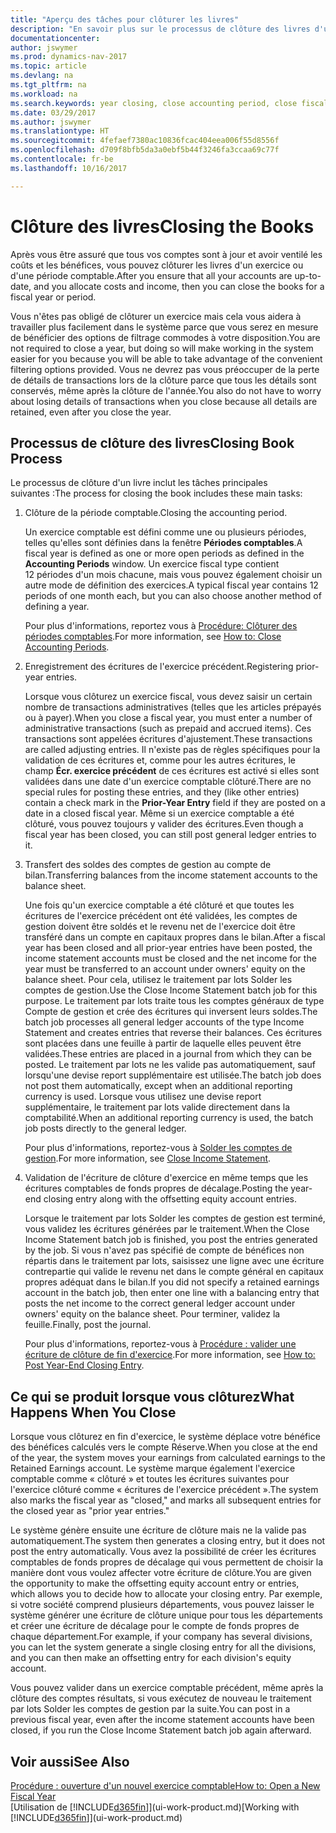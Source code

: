 ```yaml
---
title: "Aperçu des tâches pour clôturer les livres"
description: "En savoir plus sur le processus de clôture des livres d'un exercice ou d'une période fiscale, et ce qui a lieu après la clôture à la fin d'un exercice."
documentationcenter: 
author: jswymer
ms.prod: dynamics-nav-2017
ms.topic: article
ms.devlang: na
ms.tgt_pltfrm: na
ms.workload: na
ms.search.keywords: year closing, close accounting period, close fiscal year, bank account detailed trial balance
ms.date: 03/29/2017
ms.author: jswymer
ms.translationtype: HT
ms.sourcegitcommit: 4fefaef7380ac10836fcac404eea006f55d8556f
ms.openlocfilehash: d709f8bfb5da3a0ebf5b44f3246fa3ccaa69c77f
ms.contentlocale: fr-be
ms.lasthandoff: 10/16/2017

---
```

# <a name="closing-the-books"></a><span data-ttu-id="1127e-103">Clôture des livres</span><span class="sxs-lookup"><span data-stu-id="1127e-103">Closing the Books</span></span>
<span data-ttu-id="1127e-104">Après vous être assuré que tous vos comptes sont à jour et avoir ventilé les coûts et les bénéfices, vous pouvez clôturer les livres d'un exercice ou d'une période comptable.</span><span class="sxs-lookup"><span data-stu-id="1127e-104">After you ensure that all your accounts are up-to-date, and you allocate costs and income, then you can close the books for a fiscal year or period.</span></span>

<span data-ttu-id="1127e-105">Vous n'êtes pas obligé de clôturer un exercice mais cela vous aidera à travailler plus facilement dans le système parce que vous serez en mesure de bénéficier des options de filtrage commodes à votre disposition.</span><span class="sxs-lookup"><span data-stu-id="1127e-105">You are not required to close a year, but doing so will make working in the system easier for you because you will be able to take advantage of the convenient filtering options provided.</span></span> <span data-ttu-id="1127e-106">Vous ne devrez pas vous préoccuper de la perte de détails de transactions lors de la clôture parce que tous les détails sont conservés, même après la clôture de l'année.</span><span class="sxs-lookup"><span data-stu-id="1127e-106">You also do not have to worry about losing details of transactions when you close because all details are retained, even after you close the year.</span></span>

## <a name="closing-book-process"></a><span data-ttu-id="1127e-107">Processus de clôture des livres</span><span class="sxs-lookup"><span data-stu-id="1127e-107">Closing Book Process</span></span>
<span data-ttu-id="1127e-108">Le processus de clôture d'un livre inclut les tâches principales suivantes :</span><span class="sxs-lookup"><span data-stu-id="1127e-108">The process for closing the book includes these main tasks:</span></span>

1. <span data-ttu-id="1127e-109">Clôture de la période comptable.</span><span class="sxs-lookup"><span data-stu-id="1127e-109">Closing the accounting period.</span></span>

    <span data-ttu-id="1127e-110">Un exercice comptable est défini comme une ou plusieurs périodes, telles qu'elles sont définies dans la fenêtre **Périodes comptables**.</span><span class="sxs-lookup"><span data-stu-id="1127e-110">A fiscal year is defined as one or more open periods as defined in the **Accounting Periods** window.</span></span> <span data-ttu-id="1127e-111">Un exercice fiscal type contient 12 périodes d'un mois chacune, mais vous pouvez également choisir un autre mode de définition des exercices.</span><span class="sxs-lookup"><span data-stu-id="1127e-111">A typical fiscal year contains 12 periods of one month each, but you can also choose another method of defining a year.</span></span>

    <span data-ttu-id="1127e-112">Pour plus d'informations, reportez vous à [Procédure: Clôturer des périodes comptables](year-close-account-periods.md).</span><span class="sxs-lookup"><span data-stu-id="1127e-112">For more information, see [How to: Close Accounting Periods](year-close-account-periods.md).</span></span>
2. <span data-ttu-id="1127e-113">Enregistrement des écritures de l'exercice précédent.</span><span class="sxs-lookup"><span data-stu-id="1127e-113">Registering prior-year entries.</span></span>

    <span data-ttu-id="1127e-114">Lorsque vous clôturez un exercice fiscal, vous devez saisir un certain nombre de transactions administratives (telles que les articles prépayés ou à payer).</span><span class="sxs-lookup"><span data-stu-id="1127e-114">When you close a fiscal year, you must enter a number of administrative transactions (such as prepaid and accrued items).</span></span> <span data-ttu-id="1127e-115">Ces transactions sont appelées écritures d'ajustement.</span><span class="sxs-lookup"><span data-stu-id="1127e-115">These transactions are called adjusting entries.</span></span> <span data-ttu-id="1127e-116">Il n'existe pas de règles spécifiques pour la validation de ces écritures et, comme pour les autres écritures, le champ **Écr. exercice précédent** de ces écritures est activé si elles sont validées dans une date d'un exercice comptable clôturé.</span><span class="sxs-lookup"><span data-stu-id="1127e-116">There are no special rules for posting these entries, and they (like other entries) contain a check mark in the **Prior-Year Entry** field if they are posted on a date in a closed fiscal year.</span></span> <span data-ttu-id="1127e-117">Même si un exercice comptable a été clôturé, vous pouvez toujours y valider des écritures.</span><span class="sxs-lookup"><span data-stu-id="1127e-117">Even though a fiscal year has been closed, you can still post general ledger entries to it.</span></span>
3. <span data-ttu-id="1127e-118">Transfert des soldes des comptes de gestion au compte de bilan.</span><span class="sxs-lookup"><span data-stu-id="1127e-118">Transferring balances from the income statement accounts to the balance sheet.</span></span>

    <span data-ttu-id="1127e-119">Une fois qu'un exercice comptable a été clôturé et que toutes les écritures de l'exercice précédent ont été validées, les comptes de gestion doivent être soldés et le revenu net de l'exercice doit être transféré dans un compte en capitaux propres dans le bilan.</span><span class="sxs-lookup"><span data-stu-id="1127e-119">After a fiscal year has been closed and all prior-year entries have been posted, the income statement accounts must be closed and the net income for the year must be transferred to an account under owners' equity on the balance sheet.</span></span> <span data-ttu-id="1127e-120">Pour cela, utilisez le traitement par lots Solder les comptes de gestion.</span><span class="sxs-lookup"><span data-stu-id="1127e-120">Use the Close Income Statement batch job for this purpose.</span></span> <span data-ttu-id="1127e-121">Le traitement par lots traite tous les comptes généraux de type Compte de gestion et crée des écritures qui inversent leurs soldes.</span><span class="sxs-lookup"><span data-stu-id="1127e-121">The batch job processes all general ledger accounts of the type Income Statement and creates entries that reverse their balances.</span></span> <span data-ttu-id="1127e-122">Ces écritures sont placées dans une feuille à partir de laquelle elles peuvent être validées.</span><span class="sxs-lookup"><span data-stu-id="1127e-122">These entries are placed in a journal from which they can be posted.</span></span> <span data-ttu-id="1127e-123">Le traitement par lots ne les valide pas automatiquement, sauf lorsqu'une devise report supplémentaire est utilisée.</span><span class="sxs-lookup"><span data-stu-id="1127e-123">The batch job does not post them automatically, except when an additional reporting currency is used.</span></span> <span data-ttu-id="1127e-124">Lorsque vous utilisez une devise report supplémentaire, le traitement par lots valide directement dans la comptabilité.</span><span class="sxs-lookup"><span data-stu-id="1127e-124">When an additional reporting currency is used, the batch job posts directly to the general ledger.</span></span>

    <span data-ttu-id="1127e-125">Pour plus d'informations, reportez-vous à [Solder les comptes de gestion](year-close-income-statement.md).</span><span class="sxs-lookup"><span data-stu-id="1127e-125">For more information, see [Close Income Statement](year-close-income-statement.md).</span></span>
4. <span data-ttu-id="1127e-126">Validation de l'écriture de clôture d'exercice en même temps que les écritures comptables de fonds propres de décalage.</span><span class="sxs-lookup"><span data-stu-id="1127e-126">Posting the year-end closing entry along with the offsetting equity account entries.</span></span>

    <span data-ttu-id="1127e-127">Lorsque le traitement par lots Solder les comptes de gestion est terminé, vous validez les écritures générées par le traitement.</span><span class="sxs-lookup"><span data-stu-id="1127e-127">When the Close Income Statement batch job is finished, you post the entries generated by the job.</span></span> <span data-ttu-id="1127e-128">Si vous n'avez pas spécifié de compte de bénéfices non répartis dans le traitement par lots, saisissez une ligne avec une écriture contrepartie qui valide le revenu net dans le compte général en capitaux propres adéquat dans le bilan.</span><span class="sxs-lookup"><span data-stu-id="1127e-128">If you did not specify a retained earnings account in the batch job, then enter one line with a balancing entry that posts the net income to the correct general ledger account under owners' equity on the balance sheet.</span></span> <span data-ttu-id="1127e-129">Pour terminer, validez la feuille.</span><span class="sxs-lookup"><span data-stu-id="1127e-129">Finally, post the journal.</span></span>

    <span data-ttu-id="1127e-130">Pour plus d'informations, reportez-vous à [Procédure : valider une écriture de clôture de fin d'exercice](year-how-post-year-end-close-entry.md).</span><span class="sxs-lookup"><span data-stu-id="1127e-130">For more information, see [How to: Post Year-End Closing Entry](year-how-post-year-end-close-entry.md).</span></span>

## <a name="what-happens-when-you-close"></a><span data-ttu-id="1127e-131">Ce qui se produit lorsque vous clôturez</span><span class="sxs-lookup"><span data-stu-id="1127e-131">What Happens When You Close</span></span>
<span data-ttu-id="1127e-132">Lorsque vous clôturez en fin d'exercice, le système déplace votre bénéfice des bénéfices calculés vers le compte Réserve.</span><span class="sxs-lookup"><span data-stu-id="1127e-132">When you close at the end of the year, the system moves your earnings from calculated earnings to the Retained Earnings account.</span></span> <span data-ttu-id="1127e-133">Le système marque également l'exercice comptable comme « clôturé » et toutes les écritures suivantes pour l'exercice clôturé comme « écritures de l'exercice précédent ».</span><span class="sxs-lookup"><span data-stu-id="1127e-133">The system also marks the fiscal year as "closed," and marks all subsequent entries for the closed year as "prior year entries."</span></span>

<span data-ttu-id="1127e-134">Le système génère ensuite une écriture de clôture mais ne la valide pas automatiquement.</span><span class="sxs-lookup"><span data-stu-id="1127e-134">The system then generates a closing entry, but it does not post the entry automatically.</span></span> <span data-ttu-id="1127e-135">Vous avez la possibilité de créer les écritures comptables de fonds propres de décalage qui vous permettent de choisir la manière dont vous voulez affecter votre écriture de clôture.</span><span class="sxs-lookup"><span data-stu-id="1127e-135">You are given the opportunity to make the offsetting equity account entry or entries, which allows you to decide how to allocate your closing entry.</span></span> <span data-ttu-id="1127e-136">Par exemple, si votre société comprend plusieurs départements, vous pouvez laisser le système générer une écriture de clôture unique pour tous les départements et créer une écriture de décalage pour le compte de fonds propres de chaque département.</span><span class="sxs-lookup"><span data-stu-id="1127e-136">For example, if your company has several divisions, you can let the system generate a single closing entry for all the divisions, and you can then make an offsetting entry for each division's equity account.</span></span>

<span data-ttu-id="1127e-137">Vous pouvez valider dans un exercice comptable précédent, même après la clôture des comptes résultats, si vous exécutez de nouveau le traitement par lots Solder les comptes de gestion par la suite.</span><span class="sxs-lookup"><span data-stu-id="1127e-137">You can post in a previous fiscal year, even after the income statement accounts have been closed, if you run the Close Income Statement batch job again afterward.</span></span>

## <a name="see-also"></a><span data-ttu-id="1127e-138">Voir aussi</span><span class="sxs-lookup"><span data-stu-id="1127e-138">See Also</span></span>
[<span data-ttu-id="1127e-139">Procédure : ouverture d'un nouvel exercice comptable</span><span class="sxs-lookup"><span data-stu-id="1127e-139">How to: Open a New Fiscal Year</span></span>](finance-how-open-new-fiscal-year.md)  
<span data-ttu-id="1127e-140">[Utilisation de [!INCLUDE[d365fin](includes/d365fin_md.md)]](ui-work-product.md)</span><span class="sxs-lookup"><span data-stu-id="1127e-140">[Working with [!INCLUDE[d365fin](includes/d365fin_md.md)]](ui-work-product.md)</span></span>

